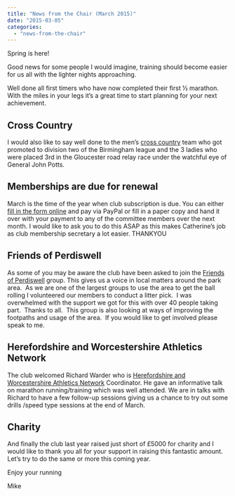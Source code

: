 ```yaml
---
title: "News from the Chair (March 2015)"
date: "2015-03-05"
categories: 
  - "news-from-the-chair"
---
```


Spring is here!

Good news for some people I would imagine, training should become easier for us all with the lighter nights approaching.

Well done all first timers who have now completed their first ½ marathon.  With the miles in your legs it’s a great time to start planning for your next achievement.

## Cross Country

I would also like to say well done to the men’s [cross country](https://bpj.org.uk/leagues/cross-country/ "Cross Country") team who got promoted to division two of the Birmingham league and the 3 ladies who were placed 3rd in the Gloucester road relay race under the watchful eye of General John Potts.

## Memberships are due for renewal

March is the time of the year when club subscription is due. You can either [fill in the form online](https://bpj.org.uk/membership/ "Membership") and pay via PayPal or fill in a paper copy and hand it over with your payment to any of the committee members over the next month. I would like to ask you to do this ASAP as this makes Catherine’s job as club membership secretary a lot easier. THANKYOU

## Friends of Perdiswell

As some of you may be aware the club have been asked to join the [Friends of Perdiswell](https://www.facebook.com/pages/Friends-of-Perdiswell-Park/1605991276282115) group. This gives us a voice in local matters around the park area.  As we are one of the largest groups to use the area to get the ball rolling I volunteered our members to conduct a litter pick.  I was overwhelmed with the support we got for this with over 40 people taking part.  Thanks to all.  This group is also looking at ways of improving the footpaths and usage of the area.  If you would like to get involved please speak to me.

## Herefordshire and Worcestershire Athletics Network

The club welcomed Richard Warder who is [Herefordshire and Worcestershire Athletics Network](http://www.hwan.org.uk/) Coordinator. He gave an informative talk on marathon running/training which was well attended. We are in talks with Richard to have a few follow-up sessions giving us a chance to try out some drills /speed type sessions at the end of March.

## Charity

And finally the club last year raised just short of £5000 for charity and I would like to thank you all for your support in raising this fantastic amount. Let’s try to do the same or more this coming year.

Enjoy your running

Mike
